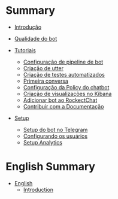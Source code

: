 # Summary

* [Introdução](README.md)
* [Qualidade do bot](docs/pipeline-de-qualidade.md)

* [Tutoriais]()
    * [Configuração de pipeline de bot](docs/Tutoriais/tutorial-pipeline-de-bot.md)
    * [Criação de utter](docs/Tutoriais/tutorial-como-fazer-uma-utter.md)
    * [Criação de testes automatizados](docs/Tutoriais/tutorial-testes-automatizados.md)
    * [Primeira conversa](docs/Tutoriais/tutorial-primeira-conversa.md)
    * [Configuração da Policy do chatbot](docs/Tutoriais/tutorial-como-treinar-o-modelo.md)
    * [Criação de visualizações no Kibana](docs/Tutoriais/tutorial-criar-BI.md)
    * [Adicionar bot ao RockectChat](docs/Tutoriais/tutorial-add-bot-rocketchat.md)
    * [Contribuir com a Documentação](docs/Tutoriais/tutorial-como-contribuir-com-documentacao.md)

* [Setup]()
    * [Setup do bot no Telegram](docs/Setup/setup_telegram.md)
    * [Configurando os usuários](docs/Setup/setup_user_elasticsearch.md)
    * [Setup Analytics](docs/Setup/setup_analytics.md)


# English Summary

* [English]()
    * [Introduction](docs/README-en.md)

